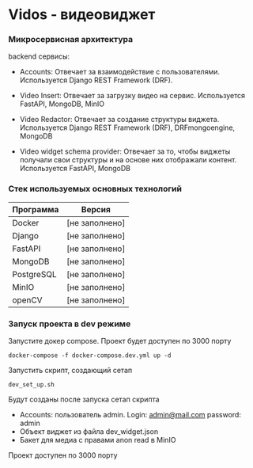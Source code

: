 # Vidos - видеовиджет

### Микросервисная архитектура

backend сервисы:
  
- Accounts: Отвечает за взаимодействие с пользователями. Используется Django REST Framework (DRF).

- Video Insert: Отвечает за загрузку видео на сервис. Используется FastAPI, MongoDB, MinIO

- Video Redactor: Отвечает за создание структуры виджета. Используется Django REST Framework (DRF), DRFmongoengine, MongoDB

- Video widget schema provider: Отвечает за то, чтобы виджеты получали свои структуры и на основе них отображали контент. Используется FastAPI, MongoDB

### Стек используемых основных технологий

| Программа    | Версия |
|--------------|--------|
| Docker       | [не заполнено] |
| Django       | [не заполнено] |
| FastAPI      | [не заполнено] |
| MongoDB      | [не заполнено] |
| PostgreSQL   | [не заполнено] |
| MinIO        | [не заполнено] |
| openCV       | [не заполнено] |

### Запуск проекта в dev режиме

Запустите докер compose. Проект будет доступен по 3000 порту

```
docker-compose -f docker-compose.dev.yml up -d
```

Запустить скрипт, создающий сетап
```
dev_set_up.sh
```

Будут созданы после запуска сетап скрипта

- Accounts: пользователь admin. Login: admin@mail.com password: admin
- Объект виджет из файла dev_widget.json
- Бакет для медиа с правами anon read в MinIO

Проект доступен по 3000 порту